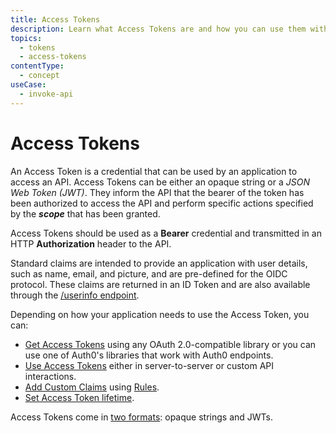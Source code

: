 ```yaml
---
title: Access Tokens
description: Learn what Access Tokens are and how you can use them with Auth0.
topics:
  - tokens
  - access-tokens
contentType:
  - concept
useCase:
  - invoke-api
---
```

# Access Tokens

An Access Token is a credential that can be used by an application to access an API. Access Tokens can be either an opaque string or a <dfn data-key="json-web-token">JSON Web Token (JWT)</dfn>. They inform the API that the bearer of the token has been authorized to access the API and perform specific actions specified by the <dfn data-key="scope">**scope**</dfn> that has been granted. 

Access Tokens should be used as a **Bearer** credential and transmitted in an HTTP **Authorization** header to the API. 


Standard claims are intended to provide an application with user details, such as name, email, and picture, and are pre-defined for the OIDC protocol. These claims are returned in an ID Token and are also available through the [/userinfo endpoint](/api/authentication#get-user-info).

Depending on how your application needs to use the Access Token, you can:

* [Get Access Tokens](/tokens/guides/access-token/get-access-tokens) using any OAuth 2.0-compatible library or you can use one of Auth0's libraries that work with Auth0 endpoints.
* [Use Access Tokens](/tokens/guides/access-token/use-access-tokens) either in server-to-server or custom API interactions.
* [Add Custom Claims](/scopes/current/sample-use-cases#add-custom-claims-to-a-token) using [Rules](/rules).
* [Set Access Token lifetime](/tokens/guides/access-token/set-access-token-lifetime).

Access Tokens come in [two formats](/tokens/reference/access-token/access-token-formats): opaque strings and JWTs.
